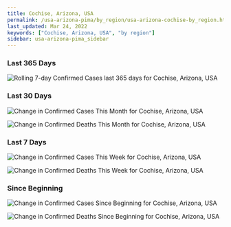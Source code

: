 ```yaml
---
title: Cochise, Arizona, USA
permalink: /usa-arizona-pima/by_region/usa-arizona-cochise-by_region.html
last_updated: Mar 24, 2022
keywords: ["Cochise, Arizona, USA", "by region"]
sidebar: usa-arizona-pima_sidebar
---
```


<h3>Last 365 Days</h3>

![Rolling 7-day Confirmed Cases last 365 days for Cochise, Arizona, USA](/covid_tracker/images/graphs/usa-arizona-cochise-weekly_totals_graph.png)

<h3>Last 30 Days</h3>

![Change in Confirmed Cases This Month for Cochise, Arizona, USA](/covid_tracker/images/graphs/usa-arizona-cochise-delta_confirmed-30_days_graph.png)

![Change in Confirmed Deaths This Month for Cochise, Arizona, USA](/covid_tracker/images/graphs/usa-arizona-cochise-delta_deaths-30_days_graph.png)

<h3>Last 7 Days</h3>

![Change in Confirmed Cases This Week for Cochise, Arizona, USA](/covid_tracker/images/graphs/usa-arizona-cochise-delta_confirmed-7_days_graph.png)

![Change in Confirmed Deaths This Week for Cochise, Arizona, USA](/covid_tracker/images/graphs/usa-arizona-cochise-delta_deaths-7_days_graph.png)

<h3>Since Beginning</h3>

![Change in Confirmed Cases Since Beginning for Cochise, Arizona, USA](/covid_tracker/images/graphs/usa-arizona-cochise-delta_confirmed-since_beginning_graph.png)

![Change in Confirmed Deaths Since Beginning for Cochise, Arizona, USA](/covid_tracker/images/graphs/usa-arizona-cochise-delta_deaths-since_beginning_graph.png)
